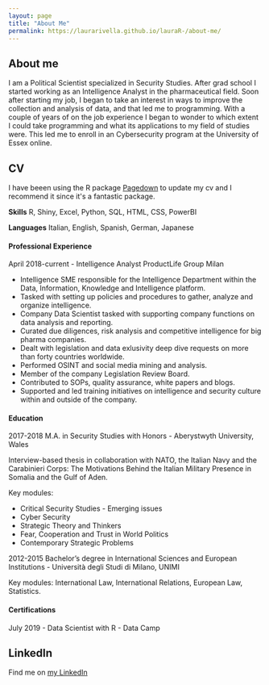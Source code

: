 ```yaml
---
layout: page
title: "About Me"
permalink: https://laurarivella.github.io/lauraR-/about-me/
---
```


## About me

I am a Political Scientist specialized in Security Studies.
After grad school I started working as an Intelligence Analyst in the pharmaceutical field. 
Soon after starting my job, I began to take an interest in ways to improve the collection and analysis of data, and that led me to programming.
With a couple of years of on the job experience I began to wonder to which extent I could take programming and what its applications to my field of studies were.
This led me to enroll in an Cybersecurity program at the University of Essex online. 

## CV 

I have beeen using the R package [Pagedown](https://github.com/rstudio/pagedown) to update my cv and I recommend it since it's a fantastic package.

**Skills**
R, Shiny, Excel, Python, SQL, HTML, CSS, PowerBI

**Languages**
Italian, English, Spanish, German, Japanese 

#### Professional Experience 

April 2018-current - Intelligence Analyst 
ProductLife Group Milan

- Intelligence SME responsible for the Intelligence Department within the Data, Information, Knowledge and Intelligence platform. 
- Tasked with setting up policies and procedures to gather, analyze and organize intelligence.
- Company Data Scientist tasked with supporting company functions on data analysis and reporting. 
- Curated due diligences, risk analysis and competitive intelligence for big pharma companies. 
- Dealt with legislation and data exlusivity deep dive requests on more than forty countries worldwide. 
- Performed OSINT and social media mining and analysis.
- Member of the company Legislation Review Board.
- Contributed to SOPs, quality assurance, white papers and blogs.
- Supported and led training initiatives on intelligence and security culture within and outside of the company.

#### Education 

2017-2018 M.A. in Security Studies with Honors - Aberystwyth University, Wales 

Interview-based thesis in collaboration with NATO, the Italian Navy and the Carabinieri Corps: The Motivations Behind the Italian Military
Presence in Somalia and the Gulf of Aden.

Key modules:
* Critical Security Studies - Emerging issues
* Cyber Security
* Strategic Theory and Thinkers
* Fear, Cooperation and Trust in World Politics
* Contemporary Strategic Problems

2012-2015 Bachelor’s degree in International Sciences and European Institutions - Università degli Studi di Milano, UNIMI

Key modules: International Law, International Relations, European Law, Statistics.


#### Certifications

July 2019 - Data Scientist with R - Data Camp 

## LinkedIn
Find me on [my LinkedIn](https://www.linkedin.com/in/laura-rivella/)
